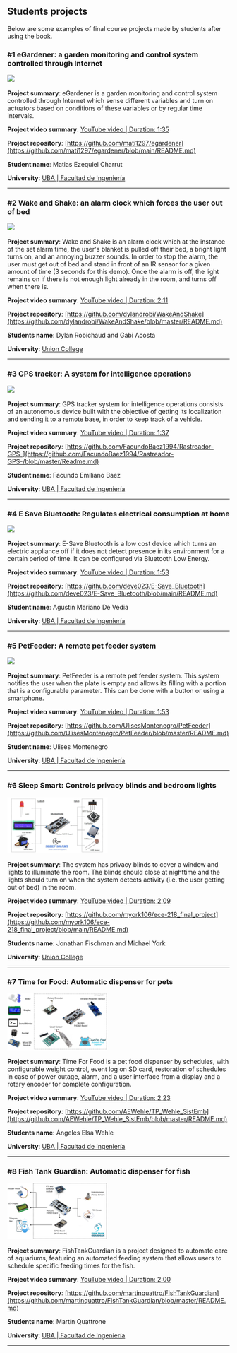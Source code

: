 ## Students projects 

Below are some examples of final course projects made by students after using the book.

### #1 eGardener: a garden monitoring and control system controlled through Internet

<img src="https://github.com/armBookCodeExamples/StudentsProjects/blob/main/eGardener.png" style="width:45%;">

**Project summary**: eGardener is a garden monitoring and control system controlled through Internet which sense different variables and turn on actuators based on conditions of these variables or by regular time intervals.

**Project video summary**: [YouTube video | Duration: 1:35](https://youtu.be/BZyBL0NqB34)

**Project repository**: [https://github.com/mati1297/egardener](https://github.com/mati1297/egardener/blob/main/README.md)

**Student name**: Matias Ezequiel Charrut

**University**: [UBA | Facultad de Ingeniería](https://www.fi.uba.ar/)

---

### #2 Wake and Shake: an alarm clock which forces the user out of bed

<img src="https://github.com/armBookCodeExamples/StudentsProjects/blob/main/wakeandshakepic.png" style="width:45%;">

**Project summary**: Wake and Shake is an alarm clock which at the instance of the set alarm time, the user's blanket is pulled off their bed, a bright light turns on, and an annoying buzzer sounds. In order to stop the alarm, the user must get out of bed and stand in front of an IR sensor for a given amount of time (3 seconds for this demo). Once the alarm is off, the light remains on if there is not enough light already in the room, and turns off when there is.

**Project video summary**: [YouTube video | Duration: 2:11](https://youtu.be/qOXlusPb564)

**Project repository**: [https://github.com/dylandrobi/WakeAndShake](https://github.com/dylandrobi/WakeAndShake/blob/master/README.md)

**Students name**: Dylan Robichaud and Gabi Acosta

**University**: [Union College](https://www.union.edu/ecbe)

---

### #3 GPS tracker: A system for intelligence operations

<img src="https://github.com/armBookCodeExamples/StudentsProjects/blob/main/GPStracker.jpg" style="width:45%;">

**Project summary**: GPS tracker system for intelligence operations consists of an autonomous device built with the objective of getting its localization and sending it to a remote base, in order to keep track of a vehicle.

**Project video summary**: [YouTube video | Duration: 1:37](https://youtu.be/a8jGT762qU8)

**Project repository**: [https://github.com/FacundoBaez1994/Rastreador-GPS-](https://github.com/FacundoBaez1994/Rastreador-GPS-/blob/master/Readme.md)

**Student name**: Facundo Emiliano Baez

**University**: [UBA | Facultad de Ingeniería](https://www.fi.uba.ar/)

---

### #4 E Save Bluetooth: Regulates electrical consumption at home

<img src="https://github.com/armBookCodeExamples/StudentsProjects/blob/main/eSaveB_portada.png" style="width:45%;">

**Project summary**: E-Save Bluetooth is a low cost device which turns an electric appliance off if it does not detect presence in its environment for a certain period of time. It can be configured via Bluetooth Low Energy.

**Project video summary**: [YouTube video | Duration: 1:53](https://youtu.be/7VQmzgYBaYI)

**Project repository**: [https://github.com/deve023/E-Save_Bluetooth](https://github.com/deve023/E-Save_Bluetooth/blob/main/README.md)

**Student name**: Agustín Mariano De Vedia

**University**: [UBA | Facultad de Ingeniería](https://www.fi.uba.ar/)

---

### #5 PetFeeder: A remote pet feeder system

<img src="https://github.com/armBookCodeExamples/StudentsProjects/blob/main/PetFeeder.png" style="width:45%;">

**Project summary**: PetFeeder is a remote pet feeder system. This system notifies the user when the plate is empty and allows its filling with a portion that is a configurable parameter. This can be done with a button or using a smartphone.

**Project video summary**: [YouTube video | Duration: 1:53](https://youtu.be/LcujW_UazSI)

**Project repository**: [https://github.com/UlisesMontenegro/PetFeeder](https://github.com/UlisesMontenegro/PetFeeder/blob/master/README.md)

**Student name**: Ulises Montenegro

**University**: [UBA | Facultad de Ingeniería](https://www.fi.uba.ar/)

---

### #6 Sleep Smart: Controls privacy blinds and bedroom lights

<img src="https://github.com/armBookCodeExamples/StudentsProjects/blob/main/SleepSmartInfographic.jpg" style="width:45%;">

**Project summary**: The system has privacy blinds to cover a window and lights to illuminate the room. The blinds should close at nighttime and the lights should turn on when the system detects activity (i.e. the user getting out of bed) in the room.

**Project video summary**: [YouTube video | Duration: 2:09](https://youtu.be/43i98XtMTzo)

**Project repository**: [https://github.com/myork106/ece-218_final_project](https://github.com/myork106/ece-218_final_project/blob/main/README.md)

**Students name**: Jonathan Fischman and Michael York

**University**: [Union College](https://www.union.edu/ecbe)

---

### #7 Time for Food: Automatic dispenser for pets

<img src="https://github.com/armBookCodeExamples/StudentsProjects/blob/main/TimeForFood.jpg" style="width:45%;">

**Project summary**: Time For Food is a pet food dispenser by schedules, with configurable weight control, event log on SD card, restoration of schedules in case of power outage, alarm, and a user interface from a display and a rotary encoder for complete configuration.

**Project video summary**: [YouTube video | Duration: 2:23](https://youtu.be/lEqs75hAZp4)

**Project repository**: [https://github.com/AEWehle/TP_Wehle_SistEmb](https://github.com/AEWehle/TP_Wehle_SistEmb/blob/master/README.md)

**Students name**: Ángeles Elsa Wehle

**University**: [UBA | Facultad de Ingeniería](https://www.fi.uba.ar/)

---

### #8 Fish Tank Guardian: Automatic dispenser for fish

<img src="https://github.com/armBookCodeExamples/StudentsProjects/blob/main/FishTankGuardian.png" style="width:45%;">

**Project summary**: FishTankGuardian is a project designed to automate care of aquariums, featuring an automated feeding system that allows users to schedule specific feeding times for the fish.

**Project video summary**: [YouTube video | Duration: 2:00](https://youtu.be/3Y8avGfooNs)

**Project repository**: [https://github.com/martinquattro/FishTankGuardian](https://github.com/martinquattro/FishTankGuardian/blob/master/README.md)

**Students name**: Martín Quattrone

**University**: [UBA | Facultad de Ingeniería](https://www.fi.uba.ar/)

---

